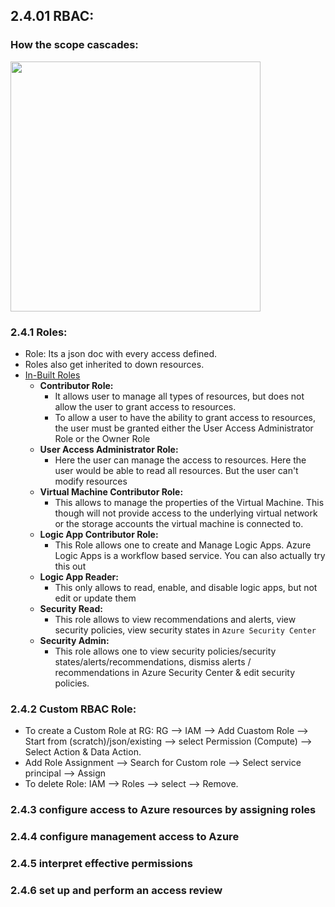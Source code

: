 ## 2.4.01 RBAC:

### How the scope cascades:

<img src="https://user-images.githubusercontent.com/24938159/121759881-83d6b380-cb45-11eb-9fb1-d15079a78cba.png" width="400">


### 2.4.1 Roles:

* Role: Its a json doc with every access defined.
* Roles also get inherited to down resources.
* [In-Built Roles](https://docs.microsoft.com/en-us/azure/role-based-access-control/built-in-roles)
  * **Contributor Role:** 
    * It allows  user to manage all types of resources, but does not allow the user to grant access to resources.
    * To allow a user to have the ability to grant access to resources, the user must be granted either the User Access Administrator Role or the Owner Role
  * **User Access Administrator Role:**
    * Here the user can manage the access to resources. Here the user would be able to read all resources. But the user can't modify resources
  * **Virtual Machine Contributor Role:**
    * This allows to manage the properties of the Virtual Machine. This though will not provide access to the underlying virtual network or the storage accounts the virtual machine is connected to.
  * **Logic App Contributor Role:**
    * This Role allows one to create and Manage Logic Apps. Azure Logic Apps is a workflow based service. You can also actually try this out
  * **Logic App Reader:**
    * This only allows to read, enable, and disable logic apps, but not edit or update them
  * **Security Read:**
    * This role allows to view recommendations and alerts, view security policies, view security states in `Azure Security Center`
  * **Security Admin:**
    * This role allows one to view security policies/security states/alerts/recommendations, dismiss alerts / recommendations in Azure Security Center & edit security policies.

### 2.4.2 Custom RBAC Role:

* To create a Custom Role at RG: RG --> IAM --> Add Cuastom Role --> Start from (scratch)/json/existing --> select Permission (Compute) --> Select Action & Data Action.
* Add Role Assignment --> Search for Custom role --> Select service principal --> Assign
* To delete Role: IAM --> Roles --> select --> Remove.

### 2.4.3 configure access to Azure resources by assigning roles
### 2.4.4 configure management access to Azure
### 2.4.5 interpret effective permissions
### 2.4.6 set up and perform an access review
